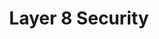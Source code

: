 ---
blog: https://layer8security.com/news/blog
linkedin: https://linkedin.com/company/layer-8-security-llc
logohandle: layer8security
sort: layer8security
title: Layer 8 Security
twitter: https://x.com/layer8secure
website: https://layer8security.com/
---